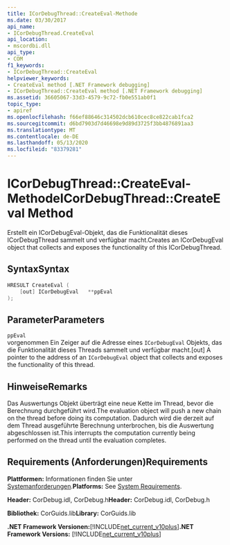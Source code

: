 ```yaml
---
title: ICorDebugThread::CreateEval-Methode
ms.date: 03/30/2017
api_name:
- ICorDebugThread.CreateEval
api_location:
- mscordbi.dll
api_type:
- COM
f1_keywords:
- ICorDebugThread::CreateEval
helpviewer_keywords:
- CreateEval method [.NET Framework debugging]
- ICorDebugThread::CreateEval method [.NET Framework debugging]
ms.assetid: 36605067-33d3-4579-9c72-fb0e551ab0f1
topic_type:
- apiref
ms.openlocfilehash: f66ef88646c314502dcb610cec8ce822cab1fca2
ms.sourcegitcommit: d6bd7903d7d46698e9d89d3725f3bb4876891aa3
ms.translationtype: MT
ms.contentlocale: de-DE
ms.lasthandoff: 05/13/2020
ms.locfileid: "83379281"
---
```

# <a name="icordebugthreadcreateeval-method"></a><span data-ttu-id="6f789-102">ICorDebugThread::CreateEval-Methode</span><span class="sxs-lookup"><span data-stu-id="6f789-102">ICorDebugThread::CreateEval Method</span></span>
<span data-ttu-id="6f789-103">Erstellt ein ICorDebugEval-Objekt, das die Funktionalität dieses ICorDebugThread sammelt und verfügbar macht.</span><span class="sxs-lookup"><span data-stu-id="6f789-103">Creates an ICorDebugEval object that collects and exposes the functionality of this ICorDebugThread.</span></span>  
  
## <a name="syntax"></a><span data-ttu-id="6f789-104">Syntax</span><span class="sxs-lookup"><span data-stu-id="6f789-104">Syntax</span></span>  
  
```cpp  
HRESULT CreateEval (  
    [out] ICorDebugEval   **ppEval  
);  
```  
  
## <a name="parameters"></a><span data-ttu-id="6f789-105">Parameter</span><span class="sxs-lookup"><span data-stu-id="6f789-105">Parameters</span></span>  
 `ppEval`  
 <span data-ttu-id="6f789-106">vorgenommen Ein Zeiger auf die Adresse eines `ICorDebugEval` Objekts, das die Funktionalität dieses Threads sammelt und verfügbar macht.</span><span class="sxs-lookup"><span data-stu-id="6f789-106">[out] A pointer to the address of an `ICorDebugEval` object that collects and exposes the functionality of this thread.</span></span>  
  
## <a name="remarks"></a><span data-ttu-id="6f789-107">Hinweise</span><span class="sxs-lookup"><span data-stu-id="6f789-107">Remarks</span></span>  
 <span data-ttu-id="6f789-108">Das Auswertungs Objekt überträgt eine neue Kette im Thread, bevor die Berechnung durchgeführt wird.</span><span class="sxs-lookup"><span data-stu-id="6f789-108">The evaluation object will push a new chain on the thread before doing its computation.</span></span> <span data-ttu-id="6f789-109">Dadurch wird die derzeit auf dem Thread ausgeführte Berechnung unterbrochen, bis die Auswertung abgeschlossen ist.</span><span class="sxs-lookup"><span data-stu-id="6f789-109">This interrupts the computation currently being performed on the thread until the evaluation completes.</span></span>  
  
## <a name="requirements"></a><span data-ttu-id="6f789-110">Requirements (Anforderungen)</span><span class="sxs-lookup"><span data-stu-id="6f789-110">Requirements</span></span>  
 <span data-ttu-id="6f789-111">**Plattformen:** Informationen finden Sie unter [Systemanforderungen](../../get-started/system-requirements.md).</span><span class="sxs-lookup"><span data-stu-id="6f789-111">**Platforms:** See [System Requirements](../../get-started/system-requirements.md).</span></span>  
  
 <span data-ttu-id="6f789-112">**Header:** CorDebug.idl, CorDebug.h</span><span class="sxs-lookup"><span data-stu-id="6f789-112">**Header:** CorDebug.idl, CorDebug.h</span></span>  
  
 <span data-ttu-id="6f789-113">**Bibliothek:** CorGuids.lib</span><span class="sxs-lookup"><span data-stu-id="6f789-113">**Library:** CorGuids.lib</span></span>  
  
 <span data-ttu-id="6f789-114">**.NET Framework Versionen:**[!INCLUDE[net_current_v10plus](../../../../includes/net-current-v10plus-md.md)]</span><span class="sxs-lookup"><span data-stu-id="6f789-114">**.NET Framework Versions:** [!INCLUDE[net_current_v10plus](../../../../includes/net-current-v10plus-md.md)]</span></span>
